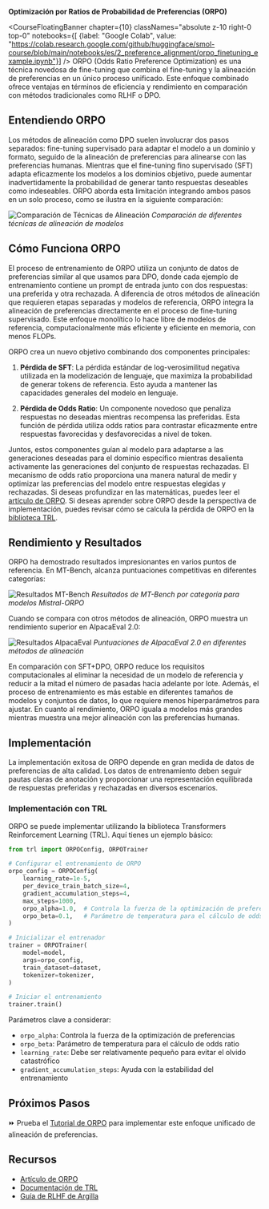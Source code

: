 **Optimización por Ratios de Probabilidad de Preferencias (ORPO)**

<CourseFloatingBanner chapter={10}
  classNames="absolute z-10 right-0 top-0"
  notebooks={[
    {label: "Google Colab", value: "https://colab.research.google.com/github/huggingface/smol-course/blob/main/notebooks/es/2_preference_alignment/orpo_finetuning_example.ipynb"}] />
ORPO (Odds Ratio Preference Optimization) es una técnica novedosa de fine-tuning que combina el fine-tuning y la alineación de preferencias en un único proceso unificado. Este enfoque combinado ofrece ventajas en términos de eficiencia y rendimiento en comparación con métodos tradicionales como RLHF o DPO.

## Entendiendo ORPO

Los métodos de alineación como DPO suelen involucrar dos pasos separados: fine-tuning supervisado para adaptar el modelo a un dominio y formato, seguido de la alineación de preferencias para alinearse con las preferencias humanas. Mientras que el fine-tuning fino supervisado (SFT) adapta eficazmente los modelos a los dominios objetivo, puede aumentar inadvertidamente la probabilidad de generar tanto respuestas deseables como indeseables. ORPO aborda esta limitación integrando ambos pasos en un solo proceso, como se ilustra en la siguiente comparación:

![Comparación de Técnicas de Alineación](https://argilla.io/images/blog/mantisnlp-rlhf/part-8-alignments.png)
*Comparación de diferentes técnicas de alineación de modelos*

## Cómo Funciona ORPO

El proceso de entrenamiento de ORPO utiliza un conjunto de datos de preferencias similar al que usamos para DPO, donde cada ejemplo de entrenamiento contiene un prompt de entrada junto con dos respuestas: una preferida y otra rechazada. A diferencia de otros métodos de alineación que requieren etapas separadas y modelos de referencia, ORPO integra la alineación de preferencias directamente en el proceso de fine-tuning supervisado. Este enfoque monolítico lo hace libre de modelos de referencia, computacionalmente más eficiente y eficiente en memoria, con menos FLOPs.

ORPO crea un nuevo objetivo combinando dos componentes principales:

1. **Pérdida de SFT**: La pérdida estándar de log-verosimilitud negativa utilizada en la modelización de lenguaje, que maximiza la probabilidad de generar tokens de referencia. Esto ayuda a mantener las capacidades generales del modelo en lenguaje.

2. **Pérdida de Odds Ratio**: Un componente novedoso que penaliza respuestas no deseadas mientras recompensa las preferidas. Esta función de pérdida utiliza odds ratios para contrastar eficazmente entre respuestas favorecidas y desfavorecidas a nivel de token.

Juntos, estos componentes guían al modelo para adaptarse a las generaciones deseadas para el dominio específico mientras desalienta activamente las generaciones del conjunto de respuestas rechazadas. El mecanismo de odds ratio proporciona una manera natural de medir y optimizar las preferencias del modelo entre respuestas elegidas y rechazadas. Si deseas profundizar en las matemáticas, puedes leer el [artículo de ORPO](https://arxiv.org/abs/2403.07691). Si deseas aprender sobre ORPO desde la perspectiva de implementación, puedes revisar cómo se calcula la pérdida de ORPO en la [biblioteca TRL](https://github.com/huggingface/trl/blob/b02189aaa538f3a95f6abb0ab46c0a971bfde57e/trl/trainer/orpo_trainer.py#L660).

## Rendimiento y Resultados

ORPO ha demostrado resultados impresionantes en varios puntos de referencia. En MT-Bench, alcanza puntuaciones competitivas en diferentes categorías:

![Resultados MT-Bench](https://argilla.io/images/blog/mantisnlp-rlhf/part-8-mtbench.png)
*Resultados de MT-Bench por categoría para modelos Mistral-ORPO*

Cuando se compara con otros métodos de alineación, ORPO muestra un rendimiento superior en AlpacaEval 2.0:

![Resultados AlpacaEval](https://argilla.io/images/blog/mantisnlp-rlhf/part-8-winrate.png)
*Puntuaciones de AlpacaEval 2.0 en diferentes métodos de alineación*

En comparación con SFT+DPO, ORPO reduce los requisitos computacionales al eliminar la necesidad de un modelo de referencia y reducir a la mitad el número de pasadas hacia adelante por lote. Además, el proceso de entrenamiento es más estable en diferentes tamaños de modelos y conjuntos de datos, lo que requiere menos hiperparámetros para ajustar. En cuanto al rendimiento, ORPO iguala a modelos más grandes mientras muestra una mejor alineación con las preferencias humanas.

## Implementación

La implementación exitosa de ORPO depende en gran medida de datos de preferencias de alta calidad. Los datos de entrenamiento deben seguir pautas claras de anotación y proporcionar una representación equilibrada de respuestas preferidas y rechazadas en diversos escenarios.

### Implementación con TRL

ORPO se puede implementar utilizando la biblioteca Transformers Reinforcement Learning (TRL). Aquí tienes un ejemplo básico:

```python
from trl import ORPOConfig, ORPOTrainer

# Configurar el entrenamiento de ORPO
orpo_config = ORPOConfig(
    learning_rate=1e-5,
    per_device_train_batch_size=4,
    gradient_accumulation_steps=4,
    max_steps=1000,
    orpo_alpha=1.0,  # Controla la fuerza de la optimización de preferencias
    orpo_beta=0.1,   # Parámetro de temperatura para el cálculo de odds ratio
)

# Inicializar el entrenador
trainer = ORPOTrainer(
    model=model,
    args=orpo_config,
    train_dataset=dataset,
    tokenizer=tokenizer,
)

# Iniciar el entrenamiento
trainer.train()
```

Parámetros clave a considerar:
- `orpo_alpha`: Controla la fuerza de la optimización de preferencias
- `orpo_beta`: Parámetro de temperatura para el cálculo de odds ratio
- `learning_rate`: Debe ser relativamente pequeño para evitar el olvido catastrófico
- `gradient_accumulation_steps`: Ayuda con la estabilidad del entrenamiento

## Próximos Pasos

⏩ Prueba el [Tutorial de ORPO](../../../notebooks/es/2_preference_alignment/orpo_tutorial.ipynb) para implementar este enfoque unificado de alineación de preferencias.

## Recursos
- [Artículo de ORPO](https://arxiv.org/abs/2403.07691)
- [Documentación de TRL](https://huggingface.co/docs/trl/index)
- [Guía de RLHF de Argilla](https://argilla.io/blog/mantisnlp-rlhf-part-8/)